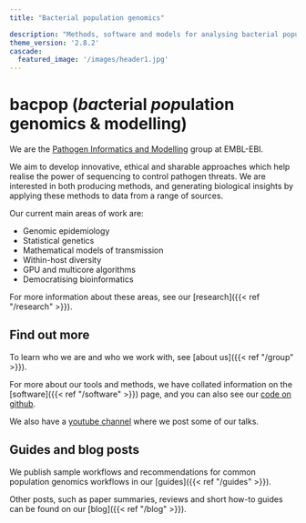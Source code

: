 ```yaml
---
title: "Bacterial population genomics"

description: "Methods, software and models for analysing bacterial populations and genomes"
theme_version: '2.8.2'
cascade:
  featured_image: '/images/header1.jpg'
---
```

# bacpop (*bac*terial *pop*ulation genomics & modelling)

We are the [Pathogen Informatics and Modelling](https://www.ebi.ac.uk/research/lees/) group
at EMBL-EBI.

We aim to develop innovative, ethical and sharable approaches which help realise the power of sequencing to control pathogen threats. We are interested in both producing methods, and generating biological insights by applying these methods to data from a range of sources.

Our current main areas of work are:
* Genomic epidemiology
* Statistical genetics
* Mathematical models of transmission
* Within-host diversity
* GPU and multicore algorithms
* Democratising bioinformatics

For more information about these areas, see our [research]({{< ref "/research" >}}).

## Find out more

To learn who we are and who we work with, see [about us]({{< ref "/group" >}}).

For more about our tools and methods, we have collated information on the [software]({{< ref "/software" >}}) page,
and you can also see our [code on github](https://github.com/bacpop).

We also have a [youtube channel](https://www.youtube.com/channel/UCmp3iSn08C1wAQqC-S7evLw) where we post some of our talks.
## Guides and blog posts

We publish sample workflows and recommendations for common population genomics workflows
in our [guides]({{< ref "/guides" >}}).

Other posts, such as paper summaries, reviews and short how-to guides
can be found on our [blog]({{< ref "/blog" >}}).

